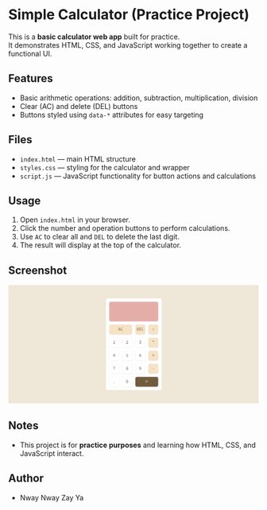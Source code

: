 # Simple Calculator (Practice Project)

This is a **basic calculator web app** built for practice.  
It demonstrates HTML, CSS, and JavaScript working together to create a functional UI.

## Features

- Basic arithmetic operations: addition, subtraction, multiplication, division
- Clear (AC) and delete (DEL) buttons
- Buttons styled using `data-*` attributes for easy targeting

## Files

- `index.html` — main HTML structure
- `styles.css` — styling for the calculator and wrapper
- `script.js` — JavaScript functionality for button actions and calculations

## Usage

1. Open `index.html` in your browser.
2. Click the number and operation buttons to perform calculations.
3. Use `AC` to clear all and `DEL` to delete the last digit.
4. The result will display at the top of the calculator.

## Screenshot

![Calculator Screenshot](screenshot.png)

## Notes

- This project is for **practice purposes** and learning how HTML, CSS, and JavaScript interact.

## Author

- Nway Nway Zay Ya
